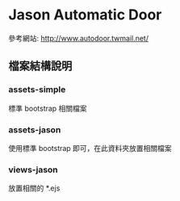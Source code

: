 # Jason Automatic Door

參考網站: <http://www.autodoor.twmail.net/>

## 檔案結構說明

### assets-simple

標準 bootstrap 相關檔案

### assets-jason

使用標準 bootstrap 即可，在此資料夾放置相關檔案

### views-jason

放置相關的 *.ejs
